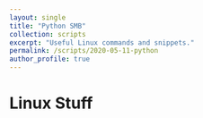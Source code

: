 ```yaml
---
layout: single
title: "Python SMB"
collection: scripts
excerpt: "Useful Linux commands and snippets."
permalink: /scripts/2020-05-11-python
author_profile: true
---
```


# Linux Stuff
